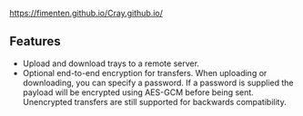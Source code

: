 https://fimenten.github.io/Cray.github.io/

## Features

- Upload and download trays to a remote server.
- Optional end-to-end encryption for transfers. When uploading or downloading,
  you can specify a password. If a password is supplied the payload will be
  encrypted using AES-GCM before being sent. Unencrypted transfers are still
  supported for backwards compatibility.
